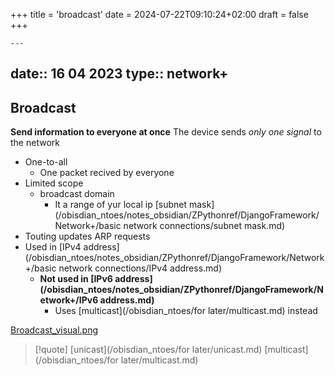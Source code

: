 +++
title = 'broadcast'
date = 2024-07-22T09:10:24+02:00
draft = false
+++

    ---
date:: 16 04 2023
type:: network+
---
## Broadcast
**Send information to everyone at once**
The device sends *only one signal* to the network  
- One-to-all 
	- One packet recived by everyone
- Limited scope 
	- broadcast domain 
		- It a range of yur local ip [subnet mask](/obisdian_ntoes/notes_obsidian/ZPythonref/DjangoFramework/Network+/basic network connections/subnet mask.md)
- Touting updates ARP requests
- Used in [IPv4 address](/obisdian_ntoes/notes_obsidian/ZPythonref/DjangoFramework/Network+/basic network connections/IPv4 address.md)
	- **Not used in [IPv6 address](/obisdian_ntoes/notes_obsidian/ZPythonref/DjangoFramework/Network+/IPv6 address.md)**
		- Uses [multicast](/obisdian_ntoes/for later/multicast.md) instead


[Broadcast_visual.png](/static/Broadcast_visual.png)

>[!quote] [unicast](/obisdian_ntoes/for later/unicast.md) [multicast](/obisdian_ntoes/for later/multicast.md)